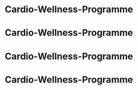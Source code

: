 # Cardio-Wellness-Programme
# Cardio-Wellness-Programme
# Cardio-Wellness-Programme
# Cardio-Wellness-Programme
